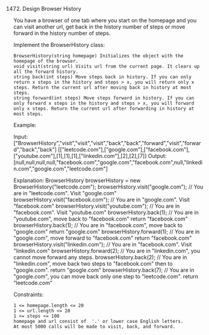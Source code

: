 1472. Design Browser History

You have a browser of one tab where you start on the homepage and you can visit another url, get back in the history number of steps or move forward in the history number of steps.

Implement the BrowserHistory class:

    BrowserHistory(string homepage) Initializes the object with the homepage of the browser.
    void visit(string url) Visits url from the current page. It clears up all the forward history.
    string back(int steps) Move steps back in history. If you can only return x steps in the history and steps > x, you will return only x steps. Return the current url after moving back in history at most steps.
    string forward(int steps) Move steps forward in history. If you can only forward x steps in the history and steps > x, you will forward only x steps. Return the current url after forwarding in history at most steps.

 

Example:

Input:
["BrowserHistory","visit","visit","visit","back","back","forward","visit","forward","back","back"]
[["leetcode.com"],["google.com"],["facebook.com"],["youtube.com"],[1],[1],[1],["linkedin.com"],[2],[2],[7]]
Output:
[null,null,null,null,"facebook.com","google.com","facebook.com",null,"linkedin.com","google.com","leetcode.com"]

Explanation:
BrowserHistory browserHistory = new BrowserHistory("leetcode.com");
browserHistory.visit("google.com");       // You are in "leetcode.com". Visit "google.com"
browserHistory.visit("facebook.com");     // You are in "google.com". Visit "facebook.com"
browserHistory.visit("youtube.com");      // You are in "facebook.com". Visit "youtube.com"
browserHistory.back(1);                   // You are in "youtube.com", move back to "facebook.com" return "facebook.com"
browserHistory.back(1);                   // You are in "facebook.com", move back to "google.com" return "google.com"
browserHistory.forward(1);                // You are in "google.com", move forward to "facebook.com" return "facebook.com"
browserHistory.visit("linkedin.com");     // You are in "facebook.com". Visit "linkedin.com"
browserHistory.forward(2);                // You are in "linkedin.com", you cannot move forward any steps.
browserHistory.back(2);                   // You are in "linkedin.com", move back two steps to "facebook.com" then to "google.com". return "google.com"
browserHistory.back(7);                   // You are in "google.com", you can move back only one step to "leetcode.com". return "leetcode.com"

 

Constraints:

    1 <= homepage.length <= 20
    1 <= url.length <= 20
    1 <= steps <= 100
    homepage and url consist of  '.' or lower case English letters.
    At most 5000 calls will be made to visit, back, and forward.

